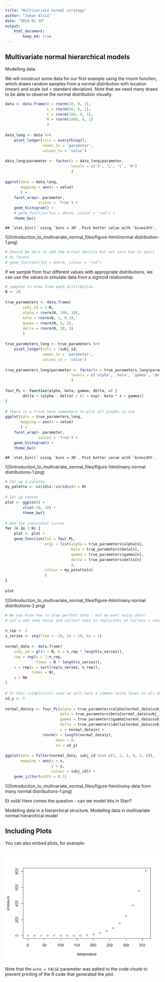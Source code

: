 ```yaml
---
title: "Multivariate normal strategy"
author: "Johan Alsiö"
date: "2024-01-19"
output:
    html_document:
        keep_md: true
---
```




## Multivariate normal hierarchical models

Modelling data.

We will construct some data for our first example using the rnorm function,
which draws random samples from a normal distribution with location (mean) and
scale (sd = standard deviation). Note that we need many draws to be able to 
observe the normal distribution visually.


```r
data <- data.frame(X = rnorm(10, 0, 1),
                   L = rnorm(50, 0, 1),
                   C = rnorm(100, 0, 1),
                   M = rnorm(1000, 0, 1)
                   )

data_long <- data %>%
    pivot_longer(cols = everything(),
                 names_to = 'parameter',
                 values_to = 'value')

data_long$parameter <- factor(x = data_long$parameter,
                              levels = c('X', 'L', 'C', 'M')
                              )

ggplot(data = data_long,
       mapping = aes(x = value)
       ) +
    facet_wrap(~ parameter,
               scales = 'free') +
    geom_histogram() +
    # geom_function(fun = dnorm, colour = "red") +
    theme_bw()
```

```
## `stat_bin()` using `bins = 30`. Pick better value with `binwidth`.
```

![](introduction_to_multivariate_normal_files/figure-html/normal distribution-1.png)<!-- -->

```r
# Should be able to add the actual density but not sure how to split
# by facets
# geom_function(fun = dnorm, colour = "red")
```

If we sample from four different values with appropriate distributions, we can use
the values to simulate data from a sigmoid relationship.


```r
# samples to draw from each distribution
N <- 20

true_parameters <- data.frame(
        subj_id = 1:N,
        alpha = rnorm(N, 100, 10),
        beta = rnorm(N, 1, 0.2),
        gamma = rnorm(N, 2, 1),
        delta = rnorm(N, 10, 5)
        )

true_parameters_long <- true_parameters %>%
    pivot_longer(cols = !subj_id,
                 names_to = 'parameter',
                 values_to = 'value')

true_parameters_long$parameter <- factor(x = true_parameters_long$parameter,
                              levels = c('alpha', 'beta', 'gamma', 'delta')
                              )

four_PL <- function(alpha, beta, gamma, delta, x) {
        delta + (alpha - delta) / (1 + exp(- beta * x + gamma))
}

# There is a trick here somewhere to plot all graphs in one
ggplot(data = true_parameters_long,
       mapping = aes(x = value)
       ) +
    facet_wrap(~ parameter,
               scales = 'free') +
    geom_histogram() +
    theme_bw()
```

```
## `stat_bin()` using `bins = 30`. Pick better value with `binwidth`.
```

![](introduction_to_multivariate_normal_files/figure-html/many normal distributions-1.png)<!-- -->

```r
# Set up a palette
my_palette <- viridis::viridis(n = N)

# Set up canvas
plot <- ggplot() +
        xlim(-10, 10) +
        theme_bw()

# Add the individual curves    
for (n in 1:N) {
    plot <- plot +
    geom_function(fun = four_PL,
                  args = list(alpha = true_parameters$alpha[n],
                              beta = true_parameters$beta[n],
                              gamma = true_parameters$gamma[n],
                              delta = true_parameters$delta[n]
                              ),
                  colour = my_palette[n]
                  )        
}

plot
```

![](introduction_to_multivariate_normal_files/figure-html/many normal distributions-2.png)<!-- -->


```r
# We now know how to draw perfect data - but we want noisy data!
# Let's add some noise and collect data in replicates at various x values

n_rep <- 3
x_series <- seq(from = -10, to = 10, by = 1)

normal_data <- data.frame(
    subj_id = gl(n = N, k = n_rep * length(x_series)),
    rep = rep(x = 1:n_rep,
              times = N * length(x_series)),
    x = rep(x = sort(rep(x_series, n_rep)),
            times = N),
    y = NA
)

# In this (simplistic) case we will have a common noise level on all data
sd_y <- 5

normal_data$y <- four_PL(alpha = true_parameters$alpha[normal_data$subj_id],
                         beta = true_parameters$beta[normal_data$subj_id],
                         gamma = true_parameters$gamma[normal_data$subj_id],
                         delta = true_parameters$delta[normal_data$subj_id],
                         x = normal_data$x) +
                 rnorm(n = length(normal_data$y),
                       mean = 0,
                       sd = sd_y)

ggplot(data = filter(normal_data, subj_id %in% c(1, 2, 3, 4, 5, 6)),
       mapping = aes(x = x,
                     y = y,
                     colour = subj_id)) +
    geom_jitter(width = 0.1)
```

![](introduction_to_multivariate_normal_files/figure-html/noisy data from many normal distributions-1.png)<!-- -->

Et voilà! Here comes the question - can we model this in Stan?

Modelling data in a hierarchical structure.
Modelling data in multivariate normal hierarchical model





## Including Plots

You can also embed plots, for example:

![](introduction_to_multivariate_normal_files/figure-html/pressure-1.png)<!-- -->

Note that the `echo = FALSE` parameter was added to the code chunk to prevent printing of the R code that generated the plot.
